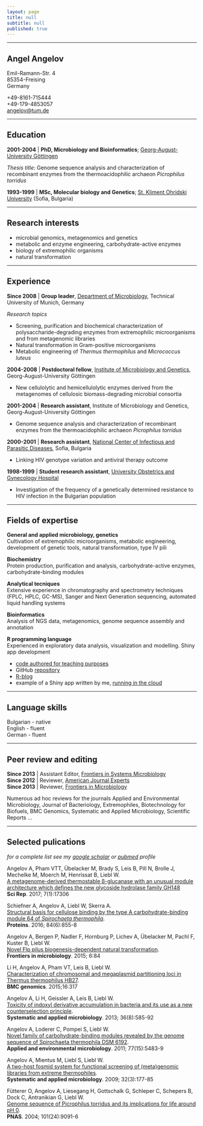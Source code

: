 ```yaml
---
layout: page
title: null
subtitle: null
published: true
---
```




***
## Angel Angelov
Emil-Ramann-Str. 4  
85354-Freising   
Germany  
  
+49-8161-715444   
+49-179-4853057   
angelov@tum.de


***

Education
----------------

**2001-2004** \| **PhD, Microbiology and Bioinformatics**; [Georg-August-University Göttingen](https://www.uni-goettingen.de/)

*Thesis title:* Genome sequence analysis and characterization of recombinant enzymes from the 
thermoacidophilic archaeon *Picrophilus torridus*

**1993-1999** \| **MSc, Molecular biology and Genetics**; [St. Kliment Ohridski University](https://www.uni-sofia.bg/eng) (Sofia, Bulgaria)

***

Research interests
--------------------------
  * microbial genomics, metagenomics and genetics 
  * metabolic and enzyme engineering, carbohydrate-active enzymes
  * biology of extremophilic organisms
  * natural transformation

***

Experience
-------------

**Since 2008** \| **Group leader**, [Department of Microbiology](http://mibio.wzw.tum.de/index.php?id=4), Technical University of Munich, Germany

*Research topics*
* Screening, purification and biochemical characterization of polysaccharide-degrading enzymes from extremophilic microorganisms and from metagenomic libraries
* Natural transformation in Gram-positive microorganisms
* Metabolic engineering of *Thermus thermophilus* and *Micrococcus luteus*

**2004-2008** \| **Postdoctoral fellow**, [Institute of Microbiology and Genetics](https://www.uni-goettingen.de/en/11845.html), Georg-August-University Göttingen

* New cellulolytic and hemicellulolytic enzymes derived from the metagenomes of cellulosic biomass-degrading microbial consortia

**2001-2004** \| **Research assistant**,  Institute of Microbiology and Genetics, Georg-August-University Göttingen

* Genome sequence analysis and characterization of recombinant enzymes from the thermoacidophilic archaeon *Picrophilus torridus*

**2000-2001** \| **Research assistant**, [National Center of Infectious and Parasitic Diseases](http://www.ncipd.org), Sofia, Bulgaria

* Linking HIV genotype variation and antiviral therapy outcome

**1998-1999** \| **Student research assistant**, [University Obstetrics and Gynecology Hospital](http://maichindom.com/en/)

* Investigation of the frequency of a genetically determined resistance to HIV infection in the Bulgarian population

***

Fields of expertise
--------------------
**General and applied microbiology, genetics**  
Cultivation of extremophilic microorganisms, metabolic engineering, development of genetic tools, natural transformation, type IV pili

**Biochemistry**  
Protein production, purification and analysis, carbohydrate-active enzymes, carbohydrate-binding modules

**Analytical tecniques**  
Extensive experience in chromatography and spectrometry techniques (FPLC, HPLC, GC-MS), Sanger and Next Generation sequencing, automated liquid handling systems

**Bioinformatics**  
Analysis of NGS data, metagenomics, genome sequence assembly and annotation 

**R programming language**  
Experienced in exploratory data analysis, visualization and modelling. Shiny app development
* [code authored for teaching purposes](https://rpubs.com/angelov)
* GitHub [repository](https://github.com/angelovangel)
* [R-blog](https://angelovangel.github.io/)
* example of a Shiny app written by me, [running in the cloud](http://35.176.52.165/shiny/rstudio/FitGrowth/)

***

Language skills
----------------
Bulgarian - native  
English - fluent  
German - fluent  

***

Peer review and editing
----------------------
**Since 2013** \| Assistant Editor, [Frontiers in Systems Microbiology](https://www.frontiersin.org/journals/microbiology/sections/systems-microbiology)   
**Since 2012** \| Reviewer, [American Journal Experts](https://www.aje.com)   
**Since 2013** \| Reviewer, [Frontiers in Microbiology](https://www.frontiersin.org/journals/microbiology)   

Numerous ad hoc reviews for the journals Applied and Environmental Microbiology, Journal of Bacteriology, Extremophiles, Biotechnology for Biofuels, BMC Genomics, Systematic and Applied Microbiology, Scientific Reports ...

***

Selected pulications
-----------------
*for a complete list see my [google scholar](https://scholar.google.com/citations?user=J7YO6I4AAAAJ) or [pubmed](https://www.ncbi.nlm.nih.gov/myncbi/browse/collection/9248015/?sort=date&direction=descending) profile*

Angelov A, Pham VTT, Übelacker M, Brady S, Leis B, Pill N, Brolle J, Mechelke 
M, Moerch M, Henrissat B, Liebl W.   
[A metagenome-derived thermostable β-glucanase with an unusual module architecture which defines the new glycoside hydrolase family GH148](https://www.ncbi.nlm.nih.gov/pubmed/29229913)    
**Sci Rep**. 2017; 7(1):17306

Schiefner A, Angelov A, Liebl W, Skerra A.    
[Structural basis for cellulose binding by the type A carbohydrate-binding module 64 of *Spirochaeta thermophila*](https://www.ncbi.nlm.nih.gov/pubmed/26868291).   
**Proteins**. 2016; 84(6):855-8

Angelov A, Bergen P, Nadler F, Hornburg P, Lichev A, Übelacker M, Pachl F, Kuster
B, Liebl W.   
[Novel Flp pilus biogenesis-dependent natural transformation](https://www.ncbi.nlm.nih.gov/pubmed/25713572).   
**Frontiers in microbiology**. 2015; 6:84

Li H, Angelov A, Pham VT, Leis B, Liebl W.   
[Characterization of chromosomal and megaplasmid partitioning loci in Thermus thermophilus HB27](https://www.ncbi.nlm.nih.gov/pubmed/25909452).   
**BMC genomics**. 2015;16:317

Angelov A, Li H, Geissler A, Leis B, Liebl W.   
[Toxicity of indoxyl derivative accumulation in bacteria and its use as a new counterselection principle](https://www.ncbi.nlm.nih.gov/pubmed/23871391).   
**Systematic and applied microbiology**. 2013; 36(8):585-92

Angelov A, Loderer C, Pompei S, Liebl W.   
[Novel family of carbohydrate-binding modules revealed by the genome sequence of Spirochaeta thermophila DSM 6192](https://www.ncbi.nlm.nih.gov/pubmed/21685171).    
**Applied and environmental microbiology**. 2011; 77(15):5483-9

Angelov A, Mientus M, Liebl S, Liebl W.    
[A two-host fosmid system for functional screening of (meta)genomic libraries from extreme thermophiles](https://www.ncbi.nlm.nih.gov/pubmed/19285378).   
**Systematic and applied microbiology**. 2009; 32(3):177-85

Fütterer O, Angelov A, Liesegang H, Gottschalk G, Schleper C, Schepers B, Dock C, Antranikian G, Liebl W.   
[Genome sequence of Picrophilus torridus and its implications for life around pH 0](https://www.ncbi.nlm.nih.gov/pubmed/15184674).   
**PNAS**. 2004; 101(24):9091-6

